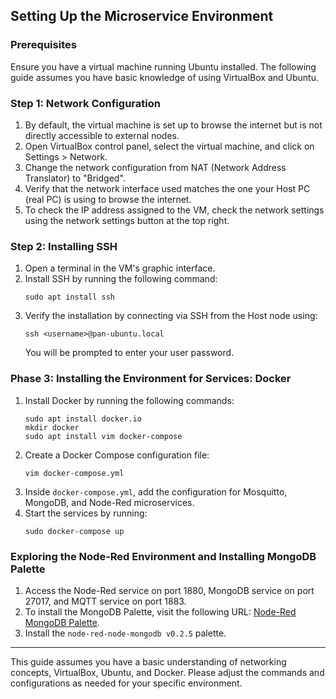 ## Setting Up the Microservice Environment

### Prerequisites

Ensure you have a virtual machine running Ubuntu installed. The following guide assumes you have basic knowledge of using VirtualBox and Ubuntu.

### Step 1: Network Configuration

1. By default, the virtual machine is set up to browse the internet but is not directly accessible to external nodes.
2. Open VirtualBox control panel, select the virtual machine, and click on Settings > Network.
3. Change the network configuration from NAT (Network Address Translator) to "Bridged".
4. Verify that the network interface used matches the one your Host PC (real PC) is using to browse the internet.
5. To check the IP address assigned to the VM, check the network settings using the network settings button at the top right.

### Step 2: Installing SSH

1. Open a terminal in the VM's graphic interface.
2. Install SSH by running the following command:
   ```
   sudo apt install ssh
   ```
3. Verify the installation by connecting via SSH from the Host node using:
   ```
   ssh <username>@pan-ubuntu.local
   ```
   You will be prompted to enter your user password.

### Phase 3: Installing the Environment for Services: Docker

1. Install Docker by running the following commands:
   ```
   sudo apt install docker.io
   mkdir docker
   sudo apt install vim docker-compose
   ```
2. Create a Docker Compose configuration file:
   ```
   vim docker-compose.yml
   ```
3. Inside `docker-compose.yml`, add the configuration for Mosquitto, MongoDB, and Node-Red microservices.
4. Start the services by running:
   ```
   sudo docker-compose up
   ```

### Exploring the Node-Red Environment and Installing MongoDB Palette

1. Access the Node-Red service on port 1880, MongoDB service on port 27017, and MQTT service on port 1883.
2. To install the MongoDB Palette, visit the following URL: [Node-Red MongoDB Palette](https://flows.nodered.org/node/node-red-node-mongodb).
3. Install the `node-red-node-mongodb v0.2.5` palette.

---

This guide assumes you have a basic understanding of networking concepts, VirtualBox, Ubuntu, and Docker. Please adjust the commands and configurations as needed for your specific environment.
